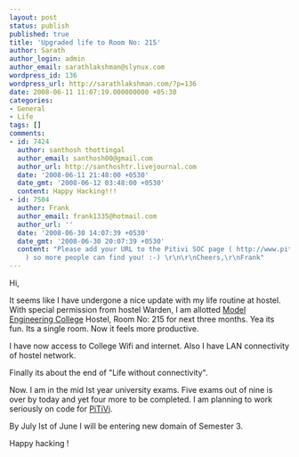 ```yaml
---
layout: post
status: publish
published: true
title: 'Upgraded life to Room No: 215'
author: Sarath
author_login: admin
author_email: sarathlakshman@slynux.com
wordpress_id: 136
wordpress_url: http://sarathlakshman.com/?p=136
date: 2008-06-11 11:07:19.000000000 +05:30
categories:
- General
- Life
tags: []
comments:
- id: 7424
  author: santhosh thottingal
  author_email: santhosh00@gmail.com
  author_url: http://santhoshtr.livejournal.com
  date: '2008-06-11 21:48:00 +0530'
  date_gmt: '2008-06-12 03:48:00 +0530'
  content: Happy Hacking!!!
- id: 7504
  author: Frank
  author_email: frank1335@hotmail.com
  author_url: ''
  date: '2008-06-30 14:07:39 +0530'
  date_gmt: '2008-06-30 20:07:39 +0530'
  content: "Please add your URL to the Pitivi SOC page ( http://www.pitivi.org/wiki/Google_SoC_project_page
    ) so more people can find you! :-) \r\n\r\nCheers,\r\nFrank"
---
```

Hi,

It seems like I have undergone a nice update with my life routine at hostel. With special permission from hostel Warden, I am allotted <a href="http://www.mec.ac.in">Model Engineering College</a> Hostel, Room No: 215 for next three months. Yea its fun. Its a single room. Now it  feels more productive.

I have now access to College Wifi and internet. Also I have LAN connectivity of hostel network.

Finally its about the end of "Life without connectivity".

Now. I am in the mid Ist year university exams. Five exams out of nine is over by today and yet four more to be completed. I am planning to work seriously on code for <a href="http://www.pitivi.org">PiTiVi</a>.

By July Ist of June I will be entering new domain of Semester 3.

Happy hacking !

